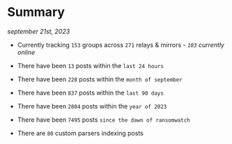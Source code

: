 
# Summary
_september 21st, 2023_

- Currently tracking `153` groups across `271` relays & mirrors - _`103` currently online_

- There have been `13` posts within the `last 24 hours`

- There have been `228` posts within the `month of september`

- There have been `837` posts within the `last 90 days`

- There have been `2804` posts within the `year of 2023`

- There have been `7495` posts `since the dawn of ransomwatch`

- There are `80` custom parsers indexing posts

